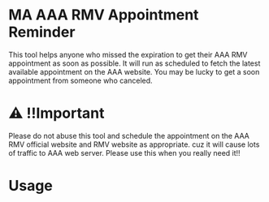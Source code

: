 # MA AAA RMV Appointment Reminder
This tool helps anyone who missed the expiration to get their AAA RMV appointment as soon as possible. It will run as scheduled to fetch the latest available appointment on the AAA website. You may be lucky to get a soon appointment from someone who canceled.

# ⚠️ !!Important
Please do not abuse this tool and schedule the appointment on the AAA RMV official website and RMV website as appropriate. cuz it will cause lots of traffic to AAA web server. 
Please use this when you really need it!!


# Usage
